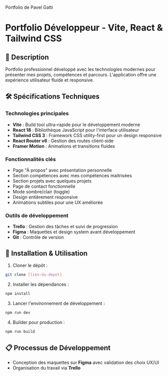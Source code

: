 Portfolio de Pavel Gatti

# Portfolio Développeur - Vite, React & Tailwind CSS

## 📌 Description
Portfolio professionnel développé avec les technologies modernes pour présenter mes projets, compétences et parcours. L'application offre une expérience utilisateur fluide et responsive.

## 🛠 Spécifications Techniques

### Technologies principales
- **Vite** : Build tool ultra-rapide pour le développement moderne
- **React 18** : Bibliothèque JavaScript pour l'interface utilisateur
- **Tailwind CSS 3** : Framework CSS utility-first pour un design responsive
- **React Router v6** : Gestion des routes client-side
- **Framer Motion** : Animations et transitions fluides

### Fonctionnalités clés
- Page "À propos" avec présentation personnelle
- Section compétences avec mes compétences maitrisées
- Section projets avec quelques projets
- Page de contact fonctionnelle
- Mode sombre/clair (toggle)
- Design entièrement responsive
- Animations subtiles pour une UX améliorée

### Outils de développement
- **Trello** : Gestion des tâches et suivi de progression
- **Figma** : Maquettes et design system avant développement
- **Git** : Contrôle de version

## 🚀 Installation & Utilisation

1. Cloner le dépôt :
```bash
git clone [lien-du-depot]
```

2. Installer les dépendances :
```bash
npm install
```

3. Lancer l'environnement de développement :
```bash
npm run dev
```

4. Builder pour production :
```bash
npm run build
```

## 📋 Processus de Développement
- Conception des maquettes sur **Figma** avec validation des choix UX/UI
- Organisation du travail via **Trello**
